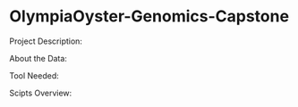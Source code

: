 # OlympiaOyster-Genomics-Capstone

Project Description:

About the Data:

Tool Needed:

Scipts Overview:
